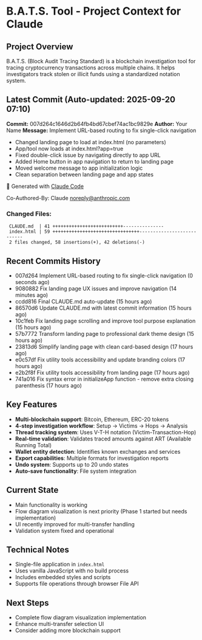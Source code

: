 # B.A.T.S. Tool - Project Context for Claude

## Project Overview
B.A.T.S. (Block Audit Tracing Standard) is a blockchain investigation tool for tracing cryptocurrency transactions across multiple chains. It helps investigators track stolen or illicit funds using a standardized notation system.

## Latest Commit (Auto-updated: 2025-09-20 07:10)

**Commit:** 007d264c1646d2b64fb4bd67cbef74ac1bc9829e
**Author:** Your Name
**Message:** Implement URL-based routing to fix single-click navigation

- Changed landing page to load at index.html (no parameters)
- App/tool now loads at index.html?app=true
- Fixed double-click issue by navigating directly to app URL
- Added Home button in app navigation to return to landing page
- Moved welcome message to app initialization logic
- Clean separation between landing page and app states

🤖 Generated with [Claude Code](https://claude.ai/code)

Co-Authored-By: Claude <noreply@anthropic.com>

### Changed Files:
```
 CLAUDE.md  | 41 ++++++++++++++++++++++++++---------------
 index.html | 59 ++++++++++++++++++++++++++++++++---------------------------
 2 files changed, 58 insertions(+), 42 deletions(-)
```

## Recent Commits History

- 007d264 Implement URL-based routing to fix single-click navigation (0 seconds ago)
- 9080882 Fix landing page UX issues and improve navigation (14 minutes ago)
- ccdd816 Final CLAUDE.md auto-update (15 hours ago)
- 86570d6 Update CLAUDE.md with latest commit information (15 hours ago)
- 10c1feb Fix landing page scrolling and improve tool purpose explanation (15 hours ago)
- 57b7772 Transform landing page to professional dark theme design (15 hours ago)
- 23813d6 Simplify landing page with clean card-based design (17 hours ago)
- e0c57df Fix utility tools accessibility and update branding colors (17 hours ago)
- e2b2f8f Fix utility tools accessibility from landing page (17 hours ago)
- 741a016 Fix syntax error in initializeApp function - remove extra closing parenthesis (17 hours ago)

## Key Features
- **Multi-blockchain support**: Bitcoin, Ethereum, ERC-20 tokens
- **4-step investigation workflow**: Setup → Victims → Hops → Analysis
- **Thread tracking system**: Uses V-T-H notation (Victim-Transaction-Hop)
- **Real-time validation**: Validates traced amounts against ART (Available Running Total)
- **Wallet entity detection**: Identifies known exchanges and services
- **Export capabilities**: Multiple formats for investigation reports
- **Undo system**: Supports up to 20 undo states
- **Auto-save functionality**: File system integration

## Current State
- Main functionality is working
- Flow diagram visualization is next priority (Phase 1 started but needs implementation)
- UI recently improved for multi-transfer handling
- Validation system fixed and operational

## Technical Notes
- Single-file application in `index.html`
- Uses vanilla JavaScript with no build process
- Includes embedded styles and scripts
- Supports file operations through browser File API

## Next Steps
- Complete flow diagram visualization implementation
- Enhance multi-transfer selection UI
- Consider adding more blockchain support
